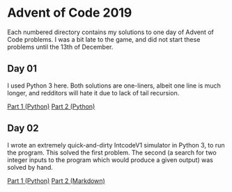 Advent of Code 2019
===================

Each numbered directory contains my solutions to one day of Advent of Code problems. I was a bit late to the game, and did not start these problems until the 13th of December.

Day 01
------

I used Python 3 here. Both solutions are one-liners, albeit one line is much longer, and redditors will hate it due to lack of tail recursion.

[Part 1 (Python)](01/part1.py)
[Part 2 (Python)](01/part2.py)

Day 02
------

I wrote an extremely quick-and-dirty IntcodeV1 simulator in Python 3, to run the program. This solved the first problem. The second (a search for two integer inputs to the program which would produce a given output) was solved by hand.

[Part 1 (Python)](02/intsim.py)
[Part 2 (Markdown)](02/part2_notes.md)

